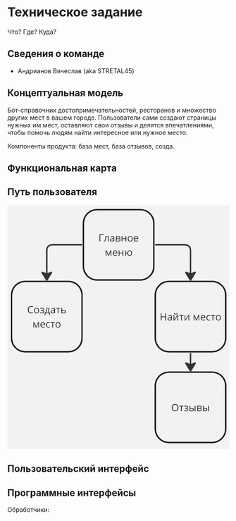 # Техническое задание
Что? Где? Куда?

## Сведения о команде
- Андрианов Вячеслав (aka STRETAL45)


## Концептуальная модель
Бот-справочник достопримечательностей, ресторанов и множество других мест в вашем городе. Пользователи сами создают страницы нужных им 
мест, оставляют свои отзывы и делятся впечатлениями, чтобы помочь людям найти интересное или нужное место. 

Компоненты продукта: база мест, база отзывов, созда.


## Функциональная карта


## Путь пользователя
![Картинка](image.png)


## Пользовательский интерфейс


## Программные интерфейсы

    

Обработчики:

